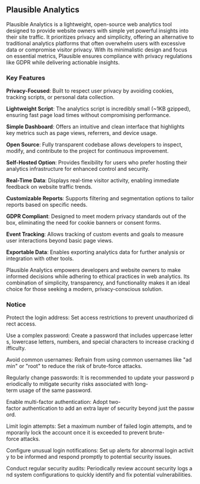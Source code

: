 ## Plausible Analytics

Plausible Analytics is a lightweight, open-source web analytics tool designed to provide website owners with simple yet powerful insights into their site traffic. It prioritizes privacy and simplicity, offering an alternative to traditional analytics platforms that often overwhelm users with excessive data or compromise visitor privacy. With its minimalistic design and focus on essential metrics, Plausible ensures compliance with privacy regulations like GDPR while delivering actionable insights.

### Key Features

**Privacy-Focused**: Built to respect user privacy by avoiding cookies, tracking scripts, or personal data collection.

**Lightweight Script**: The analytics script is incredibly small (~1KB gzipped), ensuring fast page load times without compromising performance.

**Simple Dashboard**: Offers an intuitive and clean interface that highlights key metrics such as page views, referrers, and device usage.

**Open Source**: Fully transparent codebase allows developers to inspect, modify, and contribute to the project for continuous improvement.

**Self-Hosted Option**: Provides flexibility for users who prefer hosting their analytics infrastructure for enhanced control and security.

**Real-Time Data**: Displays real-time visitor activity, enabling immediate feedback on website traffic trends.

**Customizable Reports**: Supports filtering and segmentation options to tailor reports based on specific needs.

**GDPR Compliant**: Designed to meet modern privacy standards out of the box, eliminating the need for cookie banners or consent forms.

**Event Tracking**: Allows tracking of custom events and goals to measure user interactions beyond basic page views.

**Exportable Data**: Enables exporting analytics data for further analysis or integration with other tools.

Plausible Analytics empowers developers and website owners to make informed decisions while adhering to ethical practices in web analytics. Its combination of simplicity, transparency, and functionality makes it an ideal choice for those seeking a modern, privacy-conscious solution.

### Notice

Protect the login address: Set access restrictions to prevent unauthorized direct access.
    
Use a complex password: Create a password that includes uppercase letters, lowercase letters, numbers, and special characters to increase cracking difficulty.
    
Avoid common usernames: Refrain from using common usernames like "admin" or "root" to reduce the risk of brute-force attacks.
    
Regularly change passwords: It is recommended to update your password periodically to mitigate security risks associated with long-term usage of the same password.
    
Enable multi-factor authentication: Adopt two-factor authentication to add an extra layer of security beyond just the password.
    
Limit login attempts: Set a maximum number of failed login attempts, and temporarily lock the account once it is exceeded to prevent brute-force attacks.
    
Configure unusual login notifications: Set up alerts for abnormal login activity to be informed and respond promptly to potential security issues.
    
Conduct regular security audits: Periodically review account security logs and system configurations to quickly identify and fix potential vulnerabilities.
        